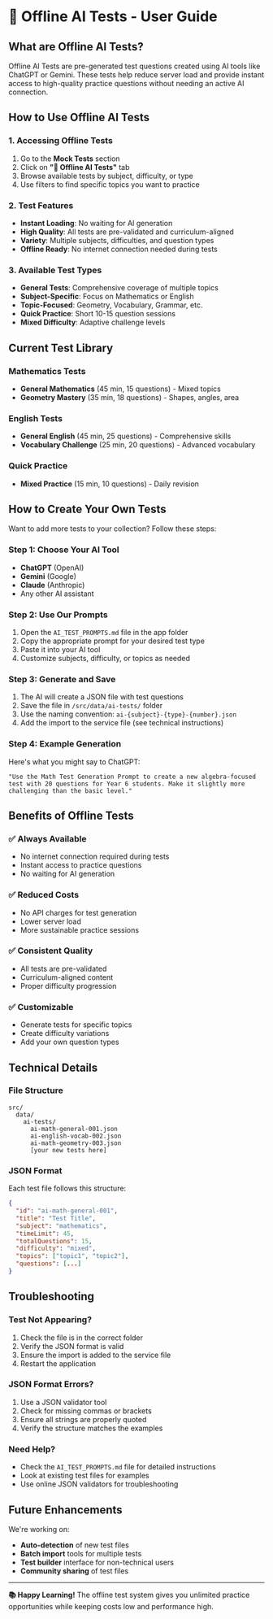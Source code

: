 # 📁 Offline AI Tests - User Guide

## What are Offline AI Tests?

Offline AI Tests are pre-generated test questions created using AI tools like ChatGPT or Gemini. These tests help reduce server load and provide instant access to high-quality practice questions without needing an active AI connection.

## How to Use Offline AI Tests

### 1. Accessing Offline Tests
1. Go to the **Mock Tests** section
2. Click on **"📁 Offline AI Tests"** tab
3. Browse available tests by subject, difficulty, or type
4. Use filters to find specific topics you want to practice

### 2. Test Features
- **Instant Loading**: No waiting for AI generation
- **High Quality**: All tests are pre-validated and curriculum-aligned
- **Variety**: Multiple subjects, difficulties, and question types
- **Offline Ready**: No internet connection needed during tests

### 3. Available Test Types
- **General Tests**: Comprehensive coverage of multiple topics
- **Subject-Specific**: Focus on Mathematics or English
- **Topic-Focused**: Geometry, Vocabulary, Grammar, etc.
- **Quick Practice**: Short 10-15 question sessions
- **Mixed Difficulty**: Adaptive challenge levels

## Current Test Library

### Mathematics Tests
- **General Mathematics** (45 min, 15 questions) - Mixed topics
- **Geometry Mastery** (35 min, 18 questions) - Shapes, angles, area

### English Tests
- **General English** (45 min, 25 questions) - Comprehensive skills
- **Vocabulary Challenge** (25 min, 20 questions) - Advanced vocabulary

### Quick Practice
- **Mixed Practice** (15 min, 10 questions) - Daily revision

## How to Create Your Own Tests

Want to add more tests to your collection? Follow these steps:

### Step 1: Choose Your AI Tool
- **ChatGPT** (OpenAI)
- **Gemini** (Google)
- **Claude** (Anthropic)
- Any other AI assistant

### Step 2: Use Our Prompts
1. Open the `AI_TEST_PROMPTS.md` file in the app folder
2. Copy the appropriate prompt for your desired test type
3. Paste it into your AI tool
4. Customize subjects, difficulty, or topics as needed

### Step 3: Generate and Save
1. The AI will create a JSON file with test questions
2. Save the file in `/src/data/ai-tests/` folder
3. Use the naming convention: `ai-{subject}-{type}-{number}.json`
4. Add the import to the service file (see technical instructions)

### Step 4: Example Generation
Here's what you might say to ChatGPT:
```
"Use the Math Test Generation Prompt to create a new algebra-focused test with 20 questions for Year 6 students. Make it slightly more challenging than the basic level."
```

## Benefits of Offline Tests

### ✅ **Always Available**
- No internet connection required during tests
- Instant access to practice questions
- No waiting for AI generation

### ✅ **Reduced Costs**
- No API charges for test generation
- Lower server load
- More sustainable practice sessions

### ✅ **Consistent Quality**
- All tests are pre-validated
- Curriculum-aligned content
- Proper difficulty progression

### ✅ **Customizable**
- Generate tests for specific topics
- Create difficulty variations
- Add your own question types

## Technical Details

### File Structure
```
src/
  data/
    ai-tests/
      ai-math-general-001.json
      ai-english-vocab-002.json
      ai-math-geometry-003.json
      [your new tests here]
```

### JSON Format
Each test file follows this structure:
```json
{
  "id": "ai-math-general-001",
  "title": "Test Title",
  "subject": "mathematics",
  "timeLimit": 45,
  "totalQuestions": 15,
  "difficulty": "mixed",
  "topics": ["topic1", "topic2"],
  "questions": [...]
}
```

## Troubleshooting

### Test Not Appearing?
1. Check the file is in the correct folder
2. Verify the JSON format is valid
3. Ensure the import is added to the service file
4. Restart the application

### JSON Format Errors?
1. Use a JSON validator tool
2. Check for missing commas or brackets
3. Ensure all strings are properly quoted
4. Verify the structure matches the examples

### Need Help?
- Check the `AI_TEST_PROMPTS.md` file for detailed instructions
- Look at existing test files for examples
- Use online JSON validators for troubleshooting

## Future Enhancements

We're working on:
- **Auto-detection** of new test files
- **Batch import** tools for multiple tests
- **Test builder** interface for non-technical users
- **Community sharing** of test files

---

**📚 Happy Learning!** The offline test system gives you unlimited practice opportunities while keeping costs low and performance high.
